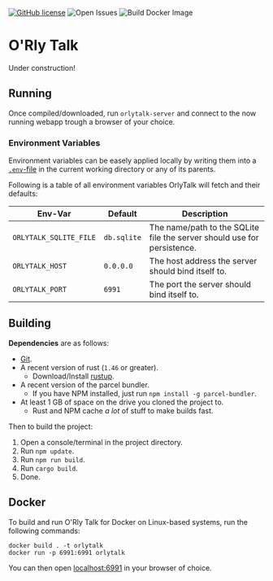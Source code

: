 [![GitHub license](https://img.shields.io/github/license/Longor1996/orlytalk.svg)](https://github.com/Longor1996/orlytalk/blob/master/LICENSE) ![Open Issues](https://img.shields.io/github/issues/Longor1996/orlytalk) ![Build Docker Image](https://github.com/Longor1996/orlytalk/workflows/Build%20Docker%20Image/badge.svg)

# O'Rly Talk

Under construction!

## Running

Once compiled/downloaded, run `orlytalk-server` and connect to the now running webapp trough a browser of your choice.

### Environment Variables

Environment variables can be easely applied locally by writing them into a [`.env`-file](https://github.com/dotenv-rs/dotenv#readme) in the current working directory or any of its parents.

Following is a table of all environment variables OrlyTalk will fetch and their defaults:

| Env-Var | Default | Description |
|---------|---------------|-------------|
| `ORLYTALK_SQLITE_FILE` | `db.sqlite` | The name/path to the SQLite file the server should use for persistence. |
| `ORLYTALK_HOST` | `0.0.0.0` | The host address the server should bind itself to. |
| `ORLYTALK_PORT` | `6991` | The port the server should bind itself to. |

## Building

**Dependencies** are as follows:

- [Git](https://git-scm.com/).
- A recent version of rust (`1.46` or greater).
  - Download/Install [rustup](https://rustup.rs/).
- A recent version of the parcel bundler.
  - If you have NPM installed, just run `npm install -g parcel-bundler`.
- At least 1 GB of space on the drive you cloned the project to.
  - Rust and NPM cache *a lot* of stuff to make builds fast.

Then to build the project:

1. Open a console/terminal in the project directory.
2. Run `npm update`.
3. Run `npm run build`.
4. Run `cargo build`.
5. Done.

## Docker

To build and run O'Rly Talk for Docker on Linux-based systems, run the following commands:

```
docker build . -t orlytalk
docker run -p 6991:6991 orlytalk
```

You can then open [localhost:6991](http://localhost:6991) in your browser of choice.
